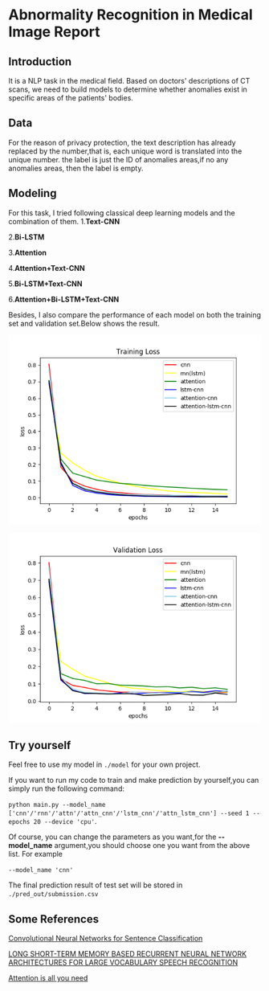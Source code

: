 # Abnormality Recognition in Medical Image Report

## Introduction
It is a NLP task in the medical field. Based on doctors' descriptions of CT scans, we need to build models to determine whether anomalies exist in specific areas of the patients' bodies.

## Data
For the reason of privacy protection, the text description has already replaced by the number,that is, each unique word is translated into the unique number. the label is just the ID of anomalies areas,if no any anomalies areas, then the label is empty.

## Modeling
For this task, I tried following classical deep learning models and the combination of them.
1.**Text-CNN**

2.**Bi-LSTM**

3.**Attention**

4.**Attention+Text-CNN**

5.**Bi-LSTM+Text-CNN**

6.**Attention+Bi-LSTM+Text-CNN**

Besides, I also compare the performance of each model on both the training set and validation set.Below shows the result.

![Training Loss](https://github.com/frankhjh/Abnormality-Recognition-in-Medical-Image-Report/blob/main/plot_out/Training%20Loss.png)

![Validation Loss](https://github.com/frankhjh/Abnormality-Recognition-in-Medical-Image-Report/blob/main/plot_out/Validation%20Loss.png)

## Try yourself
Feel free to use my model in `./model` for your own project.

If you want to run my code to train and make prediction by yourself,you can simply run the following command:

`python main.py --model_name ['cnn'/'rnn'/'attn'/'attn_cnn'/'lstm_cnn'/'attn_lstm_cnn'] --seed 1 --epochs 20 --device 'cpu'`.

Of course, you can change the parameters as you want,for the **--model_name** argument,you should choose one you want from the above list. For example 

`--model_name 'cnn'`

The final prediction result of test set will be stored in 
`./pred_out/submission.csv`



## Some References
[Convolutional Neural Networks for Sentence Classification](https://arxiv.org/pdf/1408.5882.pdf)

[LONG SHORT-TERM MEMORY BASED RECURRENT NEURAL NETWORK
ARCHITECTURES FOR LARGE VOCABULARY SPEECH RECOGNITION](https://arxiv.org/pdf/1402.1128.pdf)

[Attention is all you need](https://arxiv.org/pdf/1706.03762.pdf)